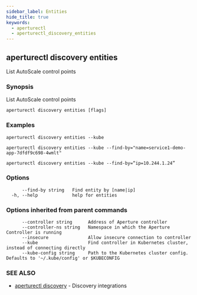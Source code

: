 ```yaml
---
sidebar_label: Entities
hide_title: true
keywords:
  - aperturectl
  - aperturectl_discovery_entities
---
```


## aperturectl discovery entities

List AutoScale control points

### Synopsis

List AutoScale control points

```
aperturectl discovery entities [flags]
```

### Examples

```
aperturectl discovery entities --kube

aperturectl discovery entities --kube --find-by="name=service1-demo-app-7dfdf9c698-4wmlt"

aperturectl discovery entities --kube --find-by=“ip=10.244.1.24”
```

### Options

```
      --find-by string   Find entity by [name|ip]
  -h, --help             help for entities
```

### Options inherited from parent commands

```
      --controller string      Address of Aperture controller
      --controller-ns string   Namespace in which the Aperture Controller is running
      --insecure               Allow insecure connection to controller
      --kube                   Find controller in Kubernetes cluster, instead of connecting directly
      --kube-config string     Path to the Kubernetes cluster config. Defaults to '~/.kube/config' or $KUBECONFIG
```

### SEE ALSO

- [aperturectl discovery](/reference/aperturectl/discovery/discovery.md) - Discovery integrations
